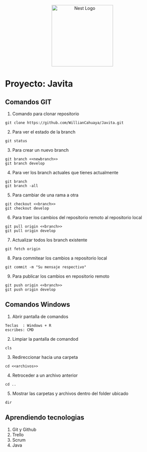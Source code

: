 <p align="center">
    <a href="hhtp://nestjs.com/" target="blank">
        <img src="https://nestjs.com/img/logo-small.svg" width="200" alt="Nest Logo">
    </a>
</p>

# Proyecto: Javita

## Comandos GIT

1. Comando para clonar repositorio
```
git clone https://github.com/WillianCahuaya/Javita.git
```
2. Para ver el estado de la branch
```
git status
```
3. Para crear un nuevo branch
```
git branch <<newbranch>>
git branch develop
```
4. Para ver los branch actuales que tienes actualmente
```
git branch
git branch -all
```
5. Para cambiar de una rama a otra
```
git checkout <<branch>>
git checkout develop
```
6. Para traer los cambios del repositorio remoto al repositorio local
```
git pull origin <<branch>>
git pull origin develop
```
7. Actualizar todos los branch existente
```
git fetch origin
```
8. Para commitear los cambios a repositorio local
```
git commit -m "Su mensaje respectivo"
```
9. Para publicar los cambios en repositorio remoto
```
git push origin <<branch>>
git push origin develop
```

## Comandos Windows

1. Abrir pantalla de comandos
```
Teclas  : Windows + R
escribes: CMD
```
2. Limpiar la pantalla de comandod
```
cls
```
3. Redireccionar hacia una carpeta
```
cd <<archivos>>
```
4. Retroceder a un archivo anterior
```
cd ..
```
5. Mostrar las carpetas y archivos dentro del folder ubicado
```
dir
```

## Aprendiendo tecnologias
1. Git y Github
2. Trello
3. Scrum
4. Java